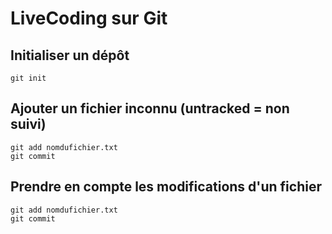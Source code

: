# LiveCoding sur Git

## Initialiser un dépôt

```
git init
```

## Ajouter un fichier inconnu (untracked = non suivi)

```
git add nomdufichier.txt
git commit
```

## Prendre en compte les modifications d'un fichier

```
git add nomdufichier.txt
git commit
```
